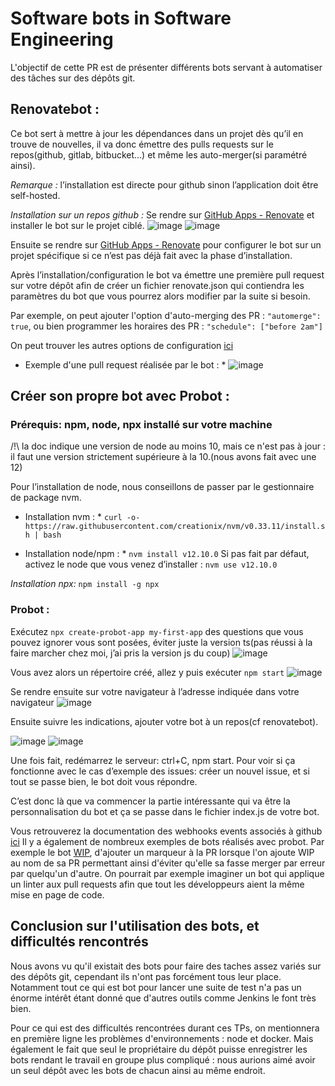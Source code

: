 # Software bots in Software Engineering
L'objectif de cette PR est de présenter différents bots servant à automatiser des tâches sur des dépôts git.

## Renovatebot :
Ce bot sert à mettre à jour les dépendances dans un projet dès qu’il en trouve de nouvelles, il va donc émettre des pulls requests sur le repos(github, gitlab, bitbucket…) et même les auto-merger(si paramétré ainsi).

*Remarque :* l’installation est directe pour github sinon l’application doit être self-hosted.

*Installation sur un repos github :*
Se rendre sur [GitHub Apps - Renovate](https://github.com/apps/renovate) et installer le bot sur le projet ciblé.
![image](https://user-images.githubusercontent.com/102468174/206925436-9044cadc-d2b4-4637-aafd-331fd9e21f5f.png)
![image](https://user-images.githubusercontent.com/102468174/206925461-ae3d27dd-a352-496c-9018-dc62c41f813d.png)

Ensuite se rendre sur [GitHub Apps - Renovate](https://github.com/apps/renovate) pour configurer le bot sur un projet spécifique si ce n’est pas déjà fait avec la phase d’installation.

Après l’installation/configuration le bot va émettre une première pull request sur votre dépôt afin de créer un fichier renovate.json qui contiendra les paramètres du bot que vous pourrez alors modifier par la suite si besoin.

Par exemple, on peut ajouter l'option d'auto-merging des PR : ``"automerge": true``,
ou bien programmer les horaires des PR : ``"schedule": ["before 2am"]``

On peut trouver les autres options de configuration [ici](https://docs.renovatebot.com/configuration-options/)
* Exemple d'une pull request réalisée par le bot : *
 ![image](https://user-images.githubusercontent.com/102468174/206925292-2d8fbc69-5eac-4a1e-b7ab-1d11fead0f69.png)


## Créer son propre bot avec Probot :

### Prérequis: npm, node, npx installé sur votre machine

/!\ la doc indique une version de node au moins 10, mais ce n'est pas à jour : il faut une version strictement supérieure à la 10.(nous avons fait avec une 12)

Pour l’installation de node, nous conseillons de passer par le gestionnaire de package nvm. 

* Installation nvm : * ``curl -o- https://raw.githubusercontent.com/creationix/nvm/v0.33.11/install.sh | bash``

* Installation node/npm : *
``nvm install v12.10.0``
Si pas fait par défaut, activez le node que vous venez d’installer :
``nvm use v12.10.0``

*Installation npx:* ``npm install -g npx``

### Probot :
Exécutez  ``npx create-probot-app my-first-app``
des questions que vous pouvez ignorer vous sont posées, éviter juste la version ts(pas réussi à la faire marcher chez moi, j’ai pris la version js du coup)
![image](https://user-images.githubusercontent.com/102468174/206924377-a82c3965-64cc-41b9-8320-a7f8582e9cb4.png)

Vous avez alors un répertoire créé, allez y puis exécuter
``npm start``
![image](https://user-images.githubusercontent.com/102468174/206924635-7b25186b-1e4f-4c0a-aaa6-d96ac8a6e1d3.png)

Se rendre ensuite sur votre navigateur à l’adresse indiquée dans votre navigateur
![image](https://user-images.githubusercontent.com/102468174/206924655-3bbe8151-edef-48c6-b1c4-2d3e6d75548d.png)

Ensuite suivre les indications, ajouter votre bot à un repos(cf renovatebot).

![image](https://user-images.githubusercontent.com/102468174/206924699-60e4a52d-0072-4f2c-938f-10d490db67e9.png)
![image](https://user-images.githubusercontent.com/102468174/206924722-9196c710-9c39-411f-8939-87482384df56.png)

Une fois fait, redémarrez le serveur: ctrl+C, npm start.
Pour voir si ça fonctionne avec le cas d’exemple des issues: créer un nouvel issue, et si tout se passe bien, le bot doit vous répondre.

C’est donc là que va commencer la partie intéressante qui va être la personnalisation du bot et ça se passe dans le fichier index.js de votre bot.

Vous retrouverez la documentation des webhooks events associés à github [ici](https://docs.github.com/en/developers/webhooks-and-events/webhooks/webhook-events-and-payloads)
Il y a également de nombreux exemples de bots réalisés avec probot. Par exemple le bot [WIP](https://github.com/wip/app), d'ajouter un marqueur à la PR lorsque l'on ajoute WIP au nom de sa PR permettant ainsi d'éviter qu'elle sa fasse merger par erreur par quelqu'un d'autre. 
On pourrait par exemple imaginer un bot qui applique un linter aux pull requests afin que tout les développeurs aient la même mise en page de code.

## Conclusion sur l'utilisation des bots, et difficultés rencontrés

Nous avons vu qu'il existait des bots pour faire des taches assez variés sur des dépôts git, cependant ils n'ont pas forcément tous leur place. Notamment tout ce qui est bot pour lancer une suite de test n'a pas un énorme intérêt étant donné que d'autres outils comme Jenkins le font très bien.

Pour ce qui est des difficultés rencontrées durant ces TPs, on mentionnera en première ligne les problèmes d'environnements : node et docker. Mais également le fait que seul le propriétaire du dépôt puisse enregistrer les bots rendant le travail en groupe plus compliqué : nous aurions aimé avoir un seul dépôt avec les bots de chacun ainsi au même endroit.
